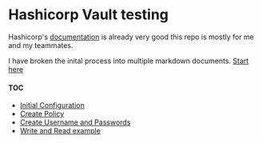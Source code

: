 # Hashicorp Vault testing 
Hashicorp's [documentation](https://www.vaultproject.io/docs/) is already very good this repo is mostly for me and my teammates.


I have broken the inital process into multiple markdown documents. [Start here](1_initial_config.md)

#### TOC

- [Initial Configuration](1_initial_config.md)
- [Create Policy](2_create_policy.md)
- [Create Username and Passwords](3_create_userpass.md)
- [Write and Read example](4_write_read_example.md)
